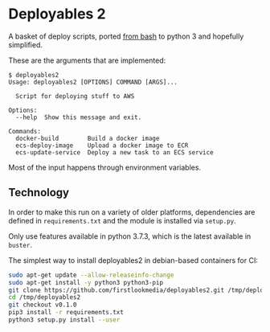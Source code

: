 # Deployables 2

A basket of deploy scripts, ported [from bash](https://github.com/firstlookmedia/deployables) to python 3 and hopefully simplified.

These are the arguments that are implemented:

```
$ deployables2
Usage: deployables2 [OPTIONS] COMMAND [ARGS]...

  Script for deploying stuff to AWS

Options:
  --help  Show this message and exit.

Commands:
  docker-build        Build a docker image
  ecs-deploy-image    Upload a docker image to ECR
  ecs-update-service  Deploy a new task to an ECS service
```

Most of the input happens through environment variables.

## Technology

In order to make this run on a variety of older platforms, dependencies are defined in `requirements.txt` and the module is installed via `setup.py`.

Only use features available in python 3.7.3, which is the latest available in `buster`.

The simplest way to install deployables2 in debian-based containers for CI:

```sh
sudo apt-get update --allow-releaseinfo-change
sudo apt-get install -y python3 python3-pip
git clone https://github.com/firstlookmedia/deployables2.git /tmp/deployables2
cd /tmp/deployables2
git checkout v0.1.0
pip3 install -r requirements.txt
python3 setup.py install --user
```